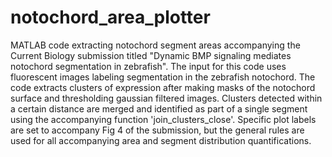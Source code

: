 # notochord_area_plotter

MATLAB code extracting notochord segment areas accompanying the Current Biology submission titled "Dynamic BMP signaling mediates notochord segmentation in zebrafish". The input for this code uses fluorescent images labeling segmentation in the zebrafish notochord. The code extracts clusters of expression after making masks of the notochord surface and thresholding gaussian filtered images. Clusters detected within a certain distance are merged and identified as part of a single segment using the accompanying function 'join_clusters_close'. Specific plot labels are set to accompany Fig 4 of the submission, but the general rules are used for all accompanying area and segment distribution quantifications.
